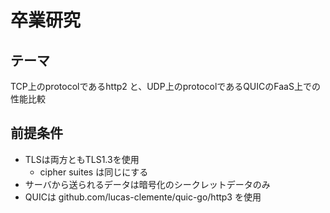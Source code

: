 # 卒業研究

## テーマ

TCP上のprotocolであるhttp2 と、UDP上のprotocolであるQUICのFaaS上での性能比較

## 前提条件

- TLSは両方ともTLS1.3を使用
  - cipher suites は同じにする
- サーバから送られるデータは暗号化のシークレットデータのみ
- QUICは github.com/lucas-clemente/quic-go/http3 を使用
